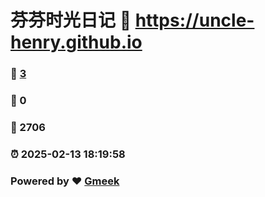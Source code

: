 # 芬芬时光日记 :link: https://uncle-henry.github.io 
### :page_facing_up: [3](https://uncle-henry.github.io/tag.html) 
### :speech_balloon: 0 
### :hibiscus: 2706 
### :alarm_clock: 2025-02-13 18:19:58 
### Powered by :heart: [Gmeek](https://github.com/Meekdai/Gmeek)
